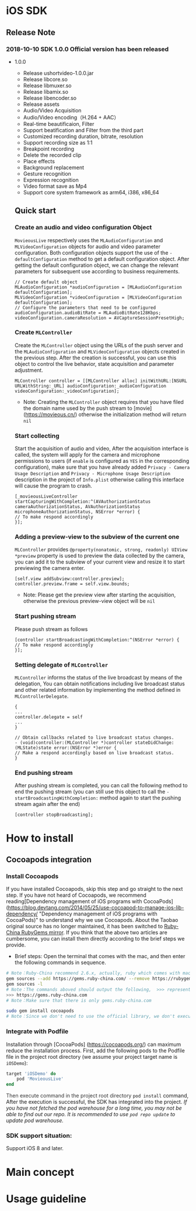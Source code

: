 # iOS SDK

##  Release Note

### 2018-10-10 SDK 1.0.0 Official version has been released
- 1.0.0
  - Release ushortvideo-1.0.0.jar
  - Release libcore.so
  - Release libmuxer.so
  - Release libamix.so
  - Release libencoder.so
  - Release assets
  - Audio/Video Acquisition
  - Audio/Video encoding（H.264 + AAC）
  - Real-time beautificaion, Filter
  - Support beatification and Filter from the third part 
  - Customized recording duration, bitrate, resolution
  - Support recording size as 1:1
  - Breakpoint recording
  - Delete the recorded clip
  - Place effects
  - Background replacement
  - Gesture recognition
  - Expression recognition
  - Video format save as Mp4
  - Support core system framework as  arm64, i386, x86_64 
  
  ## Quick start
  ### Create an audio and video configuration Object
  `MovieousLive` respectively uses the `MLAudioConfiguration` and `MLVideoConfiguration` objects for audio and video parameter configuration. Both configuration objects support the use of the `-defaultConfiguration` method to get a default configuration object. After getting the default configuration object, we can change the relevant parameters for subsequent use according to business requirements.
  ```
  // Create default object
  MLAudioConfiguration *audioConfiguration = [MLAudioConfiguration defaultConfiguration];
  MLVideoConfiguration *videoConfiguration = [MLVideoConfiguration defaultConfiguration];
  // Configure the parameters that need to be configured
  audioConfiguration.audioBitRate = MLAudioBitRate128Kbps;
  videoConfiguration.cameraResolution = AVCaptureSessionPresetHigh;
  ```
  ### Create `MLController`
  Create the `MLController` object using the URLs of the push server and the `MLAudioConfiguration` and `MLVideoConfiguration` objects created in the previous step. After the creation is successful, you can use this object to control the live behavior, state acquisition and parameter adjustment.
  ```
  MLController controller = [[MLController alloc] initWithURL:[NSURL URLWithString:_URL] audioConfiguration:_audioConfiguration videoConfiguration:_videoConfiguration];
  ```
  - Note: Creating the `MLController` object requires that you have filed the domain name used by the push stream to [movie] (https://movieous.cn/) otherwise the initialization method will return `nil`
  ### Start collecting
  Start the acquisition of audio and video, After the acquisition interface is called, the system will apply for the camera and microphone permissions to users (if `enable` is configured as `YES` in the corresponding configuration), make sure that you have  already added  `Privacy - Camera Usage Description` and `Privacy - Microphone Usage Description` description in the project of  `Info.plist` otherwise calling this interface will cause the program to crash.
  ```
  [_movieousLiveController startCapturingWithCompletion:^(AVAuthorizationStatus cameraAuthorizationStatus, AVAuthorizationStatus microphoneAuthorizationStatus, NSError *error) {
  // To make respond accordingly
  }];
  ```
  ### Adding a preview-view to the subview of the current one
  `MLController` provides `@property(nonatomic, strong, readonly) UIView *preview` property is used to preview the data collected by the camera, you can add it to the subview of your current view and resize it to start previewing the camera enter.
  ```
  [self.view addSubview:controller.preview];
  controller.preview.frame = self.view.bounds;
  ```
  - Note: Please get the preview view after starting the acquisition, otherwise the previous preview-view object will be `nil`
  ### Start pushing stream 
  Please push stream as follows
  ```
  [controller startBroadcastingWithCompletion:^(NSError *error) {
  // To make respond accordingly
  }];
  ```
  ### Setting delegate of `MLController` 
  `MLController` informs the status of the live broadcast by means of the delegation, You can obtain notifications including live broadcast status and other related information by implementing the method defined in `MLControllerDelegate`.
  ```
  {
  ...
  controller.delegate = self
  ...
  }
  
  // Obtain callbacks related to live broadcast status changes.
  - (void)controller:(MLController *)controller stateDidChange:(MLState)state error:(NSError *)error {
  // Make a respond accordingly based on live broadcast status.
  }
  ```
  ### End pushing stream
  After  pushing stream  is completed, you can call the following method to end the pushing stream  (you can still use this object to call the `-startBroadcastingWithCompletion:` method again to start the pushing stream again after the end)
  ```
  [controller stopBroadcasting];
  ```
# How to install
## Cocoapods integration

### Install Cocoapods

If you have installed Cocoapods, skip this step and go straight to the next step.
If you have not heard of Cocoapods, we recommend reading[Dependency management of iOS programs with CocoaPods](https://blog.devtang.com/2014/05/25/use-cocoapod-to-manage-ios-lib-dependency/ "Dependency management of iOS programs with CocoaPods)" to understand why we use Cocoapods. About the Taobao original source has no longer maintained, it has been switched to [Ruby-China RubyGems mirror](https://gems.ruby-china.org/).
If you think that the above two articles are cumbersome, you can install them directly according to the brief steps we provide.
* Brief steps: Open the terminal that comes with the mac, and then enter the following commands in sequence.

```bash
# Note：Ruby-China recommend 2.6.x, actually, ruby which comes with mac can be use either.
gem sources --add https://gems.ruby-china.com/ --remove https://rubygems.org/
gem sources -l
# Note：The commands aboved should output the following,  >>> represents output here.
>>> https://gems.ruby-china.com
# Note：Make sure that there is only gems.ruby-china.com

sudo gem install cocoapods
# Note：Since we don't need to use the official library, we don't execute the pod setup.
```

### Integrate with Podfile

Installation through [CocoaPods] (https://cocoapods.org/) can maximum reduce the installation process.
First, add the following pods to the Podfile file in the project root directory (we assume your project target name is `iOSDemo`):

```ruby
target 'iOSDemo' do
    pod 'MovieousLive'
end
```

<span data-type="color" style="color:rgb(51, 51, 51)"><span data-type="background" style="background-color:rgb(255, 255, 255)">Then execute command in the project root directory </span></span>`pod install`<span data-type="color" style="color:rgb(51, 51, 51)"><span data-type="background" style="background-color:rgb(255, 255, 255)"> </span></span>command, After the execution is successful, the SDK has integrated into the project.
<em>If you have not fetched the pod warehouse for a long time, you may not be able to find out our repo. It is recommended to use </em><code><em>pod repo update</em></code><em> to update pod warehouse.</em>

### SDK support situation:

Support iOS 8 and later.
# Main concept
# Usage guideline
